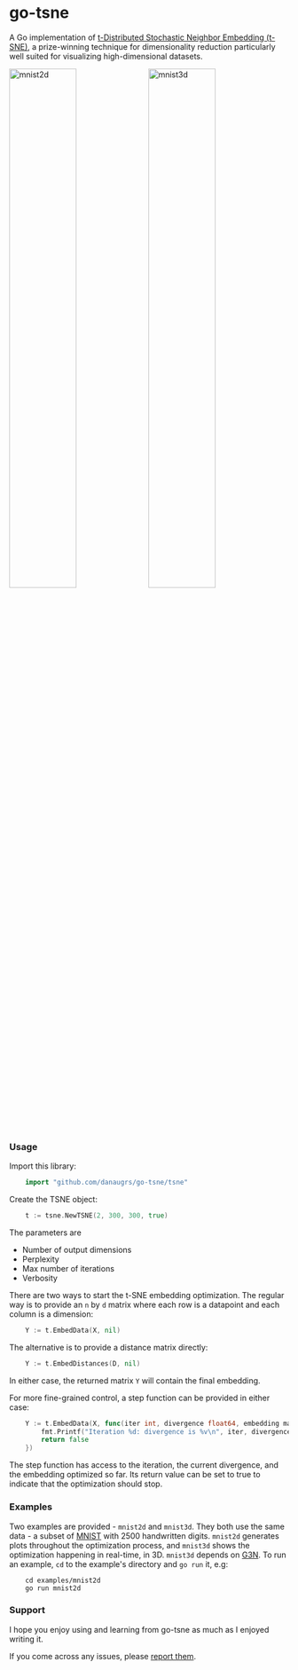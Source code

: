 # go-tsne

A Go implementation of [t-Distributed Stochastic Neighbor Embedding (t-SNE)](https://lvdmaaten.github.io/tsne/), a prize-winning technique for dimensionality reduction particularly well suited for visualizing high-dimensional datasets.

<p float="left">
  <img src="https://github.com/danaugrs/go-tsne/blob/master/examples/mnist2d/mnist2d.gif" alt="mnist2d" width="49%" />
  <img src="https://github.com/danaugrs/go-tsne/blob/master/examples/mnist3d/mnist3d.gif" alt="mnist3d" width="49%" /> 
</p>

### Usage
Import this library:
```Go
    import "github.com/danaugrs/go-tsne/tsne"
```
Create the TSNE object:
```Go
    t := tsne.NewTSNE(2, 300, 300, true)
```
The parameters are
* Number of output dimensions
* Perplexity
* Max number of iterations
* Verbosity

There are two ways to start the t-SNE embedding optimization. The regular way is to provide an `n` by `d` matrix where each row is a datapoint and each column is a dimension:
```Go
    Y := t.EmbedData(X, nil)
```
The alternative is to provide a distance matrix directly:
```Go
    Y := t.EmbedDistances(D, nil)
```
In either case, the returned matrix `Y` will contain the final embedding.

For more fine-grained control, a step function can be provided in either case:
```Go
    Y := t.EmbedData(X, func(iter int, divergence float64, embedding mat.Matrix) bool {
    	fmt.Printf("Iteration %d: divergence is %v\n", iter, divergence)
    	return false
    })
```
The step function has access to the iteration, the current divergence, and the embedding optimized so far. Its return value can be set to true to indicate that the optimization should stop.

### Examples
Two examples are provided - `mnist2d` and `mnist3d`. They both use the same data - a subset of [MNIST](http://yann.lecun.com/exdb/mnist/) with 2500 handwritten digits. `mnist2d` generates plots throughout the optimization process, and `mnist3d` shows the optimization happening in real-time, in 3D. `mnist3d` depends on [G3N](https://github.com/g3n/engine).
To run an example, `cd` to the example's directory and `go run` it, e.g:
```
    cd examples/mnist2d
    go run mnist2d
```

### Support
I hope you enjoy using and learning from go-tsne as much as I enjoyed writing it.

If you come across any issues, please [report them](https://github.com/danaugrs/go-tsne/issues).
